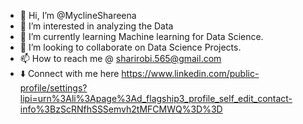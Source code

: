 - 👋 Hi, I’m @MyclineShareena
- 👀 I’m interested in analyzing the Data
- 🌱 I’m currently learning Machine learning for Data Science.
- 💞️ I’m looking to collaborate on Data Science Projects.
- 📫 How to reach me @ sharirobi.565@gmail.com
- ⬇️ Connect with me here
https://www.linkedin.com/public-profile/settings?lipi=urn%3Ali%3Apage%3Ad_flagship3_profile_self_edit_contact-info%3BzScRNfhSSSemvh2tMFCMWQ%3D%3D

<!---
MyclineShareena/MyclineShareena is a ✨ special ✨ repository because its `README.md` (this file) appears on your GitHub profile.
You can click the Preview link to take a look at your changes.
--->
